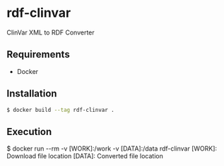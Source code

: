 # rdf-clinvar

ClinVar XML to RDF Converter

## Requirements

- Docker

## Installation

```bash
$ docker build --tag rdf-clinvar .
``` 

## Execution
$ docker run --rm -v [WORK]:/work -v [DATA]:/data rdf-clinvar
[WORK]: Download file location
[DATA]: Converted file location

